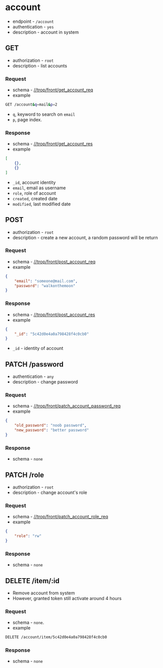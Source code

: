 # account

* endpoint - `/account`
* authentication - `yes`
* description - account in system

## GET

* authorization - `root`
* description - list accounts

### Request

* schema - [//trop/front/get_account_req](../schema/front/get_account_req.json)
* example

```bash
GET /account&q=mail&p=2
```

* `q`, keyword to search on `email`
* `p`, page index.

### Response

* schema - [//trop/front/get_account_res](../schema/front/get_account_res.json)
* example

```json
[
    {},
    {}
]
```

* `_id`, account identity
* `email`, email as username
* `role`, role of account
* `created`, created date
* `modified`, last modified date

## POST

* authorization - `root`
* description - create a new account, a random password will be return

### Request

* schema - [//trop/front/post_account_req](../schema/front/post_account_req.json)
* example

```json
{
    "email": "someone@mail.com",
    "password": "walkonthemoon"
}
```

### Response

* schema - [//trop/front/post_account_res](../schema/front/post_account_res.json)
* example

```json
{
    "_id": "5c42d0e4a0a798428f4c0cb0"
}
```

* `_id` - identity of account

## PATCH /password

* authentication - `any`
* description - change password

### Request

* schema - [//trop/front/patch_account_password_req](../schema/front/patch_account_password_req.json)
* example

```json
{
    "old_password": "noob password",
    "new_password": "better password"
}
```

### Response

* schema - `none`

## PATCH /role

* authorization - `root`
* description - change account's role

### Request

* schema - [//trop/front/patch_account_role_req](../schema/front/patch_account_role_req.json)
* example

```json
{
    "role": "rw"
}
```

### Response

* schema - `none`

## DELETE /item/:id

* Remove account from system
* However, granted token still activate around 4 hours

### Request

* schema - `none`.
* example

```bash
DELETE /account/item/5c42d0e4a0a798428f4c0cb0
```

### Response

* schema - `none`
